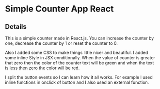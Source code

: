# Simple Counter App React

## Details

This is a simple counter made in React.js. You can increase the counter by one, decrease
the counter by 1 or reset the counter to 0.

Also I added some CSS to make things little nicer and beautiful. I added some inline Style
in JSX conditionally. When the value of counter is greater that zero then the color
of the counter text will be green and when the text is less then zero the color will be
red.

I split the button events so I can learn how it all works. For example I used inline
functions in onclick of button and I also used an external function.
